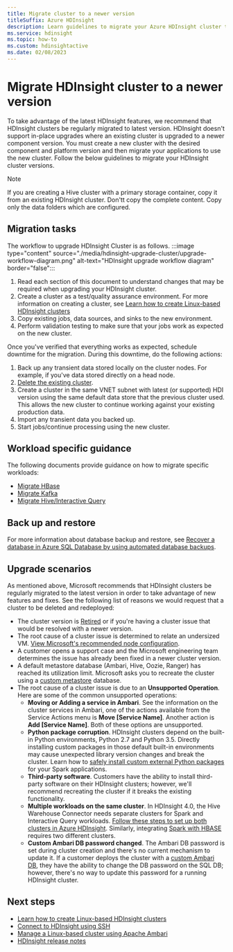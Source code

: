 ```yaml
---
title: Migrate cluster to a newer version
titleSuffix: Azure HDInsight
description: Learn guidelines to migrate your Azure HDInsight cluster to a newer version.
ms.service: hdinsight
ms.topic: how-to
ms.custom: hdinsightactive
ms.date: 02/08/2023
---
```

# Migrate HDInsight cluster to a newer version

To take advantage of the latest HDInsight features, we recommend that HDInsight clusters be regularly migrated to latest version. HDInsight doesn't support in-place upgrades where an existing cluster is upgraded to a newer component version. You must create a new cluster with the desired component and platform version and then migrate your applications to use the new cluster. Follow the below guidelines to migrate your HDInsight cluster versions.

> [!NOTE]  
> If you are creating a Hive cluster with a primary storage container, copy it from an existing HDInsight cluster. Don'tt copy the complete content. Copy only the data folders which are configured.

## Migration tasks

The workflow to upgrade HDInsight Cluster is as follows.
:::image type="content" source="./media/hdinsight-upgrade-cluster/upgrade-workflow-diagram.png" alt-text="HDInsight upgrade workflow diagram" border="false":::

1. Read each section of this document to understand changes that may be required when upgrading your HDInsight cluster.
2. Create a cluster as a test/quality assurance environment. For more information on creating a cluster, see [Learn how to create Linux-based HDInsight clusters](hdinsight-hadoop-provision-linux-clusters.md)
3. Copy existing jobs, data sources, and sinks to the new environment.
4. Perform validation testing to make sure that your jobs work as expected on the new cluster.

Once you've verified that everything works as expected, schedule downtime for the migration. During this downtime, do the following actions:

1. Back up any transient data stored locally on the cluster nodes. For example, if you've data stored directly on a head node.
1. [Delete the existing cluster](./hdinsight-delete-cluster.md).
1. Create a cluster in the same VNET subnet with latest (or supported) HDI version using the same default data store that the previous cluster used. This allows the new cluster to continue working against your existing production data.
1. Import any transient data you backed up.
1. Start jobs/continue processing using the new cluster.

## Workload specific guidance

The following documents provide guidance on how to migrate specific workloads:

* [Migrate HBase](./hbase/apache-hbase-migrate-new-version.md)
* [Migrate Kafka](./kafka/migrate-versions.md)
* [Migrate Hive/Interactive Query](./interactive-query/apache-hive-migrate-workloads.md)

## Back up and restore

For more information about database backup and restore, see [Recover a database in Azure SQL Database by using automated database backups](/azure/azure-sql/database/recovery-using-backups).

## Upgrade scenarios

As mentioned above, Microsoft recommends that HDInsight clusters be regularly migrated to the latest version in order to take advantage of new features and fixes.  See the following list of reasons we would request that a cluster to be deleted and redeployed:

* The cluster version is [Retired](hdinsight-retired-versions.md) or if you're having a cluster issue that would be resolved with a newer version.
* The root cause of a cluster issue is determined to relate an undersized VM. [View Microsoft's recommended node configuration](hdinsight-supported-node-configuration.md).
* A customer opens a support case and the Microsoft engineering team determines the issue has already been fixed in a newer cluster version.
* A default metastore database (Ambari, Hive, Oozie, Ranger) has reached its utilization limit. Microsoft asks you to recreate the cluster using a [custom metastore](hdinsight-use-external-metadata-stores.md#custom-metastore) database.
* The root cause of a cluster issue is due to an **Unsupported Operation**. Here are some of the common unsupported operations:
     * **Moving or Adding a service in Ambari**. See the information on the cluster services in Ambari, one of the actions available from the Service Actions menu is **Move [Service Name]**. Another action is **Add [Service Name]**. Both of these options are unsupported.
     * **Python package corruption**. HDInsight clusters depend on the built-in Python environments, Python 2.7 and Python 3.5. Directly installing custom packages in those default built-in environments may cause unexpected library version changes and break the cluster. Learn how to [safely install custom external Python packages](./spark/apache-spark-python-package-installation.md#safely-install-external-python-packages) for your Spark applications.
     * **Third-party software**. Customers have the ability to install third-party software on their HDInsight clusters; however, we'll recommend recreating the cluster if it breaks the existing functionality.
     * **Multiple workloads on the same cluster**. In HDInsight 4.0, the Hive Warehouse Connector needs separate clusters for Spark and Interactive Query workloads. [Follow these steps to set up both clusters in Azure HDInsight](interactive-query/apache-hive-warehouse-connector.md). Similarly, integrating [Spark with HBASE](hdinsight-using-spark-query-hbase.md) requires two  different clusters.
     * **Custom Ambari DB password changed**. The Ambari DB password is set during cluster creation and there's no current mechanism to update it. If a customer deploys the cluster with a [custom Ambari DB](hdinsight-custom-ambari-db.md), they have the ability to change the DB password on the SQL DB; however, there's no way to update this password for a running HDInsight cluster.

## Next steps

* [Learn how to create Linux-based HDInsight clusters](hdinsight-hadoop-provision-linux-clusters.md)
* [Connect to HDInsight using SSH](hdinsight-hadoop-linux-use-ssh-unix.md)
* [Manage a Linux-based cluster using Apache Ambari](hdinsight-hadoop-manage-ambari.md)
* [HDInsight release notes](./hdinsight-version-release.md)

